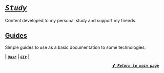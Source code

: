 [**_`bash`_**]: ./guides/bash
[**_`git`_**]: ./guides/git

# [**_`Study`_**](#study)

Content developed to my personal study and support my friends.

## [**Guides**](#guides)

Simple guides to use as a basic documentation to some technologies:

| [**_`Bash`_**] | [**_`Git`_**] |

<div align="right">

[**_`❰ Return to main page`_**](https://github.com/dreisss/iespes)

</div>
